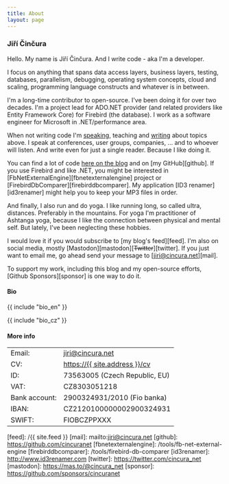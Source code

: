 ```yaml
---
title: About
layout: page
---
```

### Jiří Činčura

Hello. My name is Jiří Činčura. And I write code - aka I'm a developer.

I focus on anything that spans data access layers, business layers, testing, databases, parallelism, debugging, operating system concepts, cloud and scaling, programming language constructs and whatever is in between.

I'm a long-time contributor to open-source. I've been doing it for over two decades. I'm a project lead for ADO.NET provider (and related providers like Entity Framework Core) for Firebird (the database). I work as a software engineer for Microsoft in .NET/performance area.

When not writing code I'm [speaking][speak], teaching and [writing][blog] about topics above. I speak at conferences, user groups, companies, ... and to whoever will listen. And write even for just a single reader. Because I like doing it.

You can find a lot of code [here on the blog][blog] and on [my GitHub][github]. If you use Firebird and like .NET, you might be interested in [FbNetExternalEngine][fbnetexternalengine] project or [FirebirdDbComparer][firebirddbcomparer]. My application [ID3 renamer][id3renamer] might help you to keep your MP3 files in order.

And finally, I also run and do yoga. I like running long, so called ultra, distances. Preferably in the mountains. For yoga I'm practitioner of Ashtanga yoga, because I like the connection between physical and mental self. But lately, I've been neglecting these hobbies.

I would love it if you would subscribe to [my blog's feed][feed]. I'm also on social media, mostly [Mastodon][mastodon][~~Twitter~~][twitter]. If you just want to email me, go ahead send your message to [jiri@cincura.net][mail].

To support my work, including this blog and my open-source efforts, [Github Sponsors][sponsor] is one way to do it.

<h4 id="bio">Bio</h4>

{{ include "bio_en" }}

{{ include "bio_cz" }}

#### More info

<table class="layout">
	<tr>
		<td>Email:</td><td><a href="mailto:jiri@cincura.net">jiri@cincura.net</a></td>
	</tr>
	<tr>
		<td>CV:</td><td><a href="/cv">https://{{ site.address }}/cv</a></td>
	</tr>
	<tr>
		<td>ID:</td><td>73563005 (Czech Republic, EU)</td>
	</tr>
	<tr>
		<td>VAT:</td><td>CZ8303051218</td>
	</tr>
	<tr>
		<td>Bank account:</td><td>2900324931/2010 (Fio banka)</td>
	</tr>
	<tr>
		<td>IBAN:</td><td>CZ2120100000002900324931</td>
	</tr>
	<tr>
		<td>SWIFT:</td><td>FIOBCZPPXXX</td>
	</tr>
</table>

[blog]: /
[speak]: /cv#speaker-events
[feed]: /{{ site.feed }}
[mail]: mailto:jiri@cincura.net
[github]: https://github.com/cincuranet
[fbnetexternalengine]: /tools/fb-net-external-engine
[firebirddbcomparer]: /tools/firebird-db-comparer
[id3renamer]: http://www.id3renamer.com
[twitter]: https://twitter.com/cincura_net
[mastodon]: https://mas.to/@cincura_net
[sponsor]: https://github.com/sponsors/cincuranet
